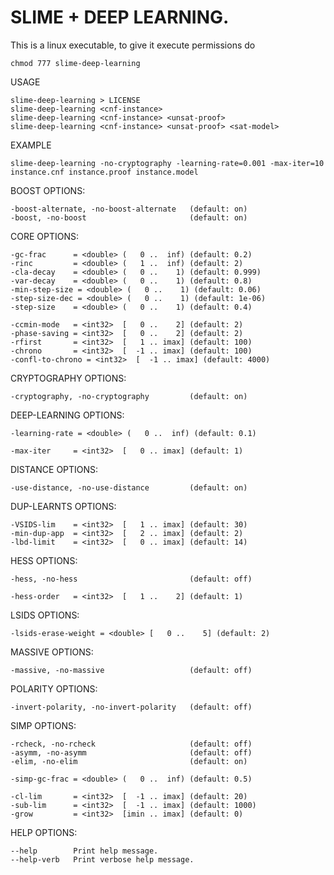 # SLIME + DEEP LEARNING. 

  This is a linux executable, to give it execute permissions do 
  
    chmod 777 slime-deep-learning
    
  USAGE  

    slime-deep-learning > LICENSE
    slime-deep-learning <cnf-instance>
    slime-deep-learning <cnf-instance> <unsat-proof>
    slime-deep-learning <cnf-instance> <unsat-proof> <sat-model>

  EXAMPLE 
  
    slime-deep-learning -no-cryptography -learning-rate=0.001 -max-iter=10 instance.cnf instance.proof instance.model

  BOOST OPTIONS:

    -boost-alternate, -no-boost-alternate   (default: on)
    -boost, -no-boost                       (default: on)

  CORE OPTIONS:

    -gc-frac      = <double> (   0 ..  inf) (default: 0.2)
    -rinc         = <double> (   1 ..  inf) (default: 2)
    -cla-decay    = <double> (   0 ..    1) (default: 0.999)
    -var-decay    = <double> (   0 ..    1) (default: 0.8)
    -min-step-size = <double> (   0 ..    1) (default: 0.06)
    -step-size-dec = <double> (   0 ..    1) (default: 1e-06)
    -step-size    = <double> (   0 ..    1) (default: 0.4)

    -ccmin-mode   = <int32>  [   0 ..    2] (default: 2)
    -phase-saving = <int32>  [   0 ..    2] (default: 2)
    -rfirst       = <int32>  [   1 .. imax] (default: 100)
    -chrono       = <int32>  [  -1 .. imax] (default: 100)
    -confl-to-chrono = <int32>  [  -1 .. imax] (default: 4000)

  CRYPTOGRAPHY OPTIONS:

    -cryptography, -no-cryptography         (default: on)

  DEEP-LEARNING OPTIONS:

    -learning-rate = <double> (   0 ..  inf) (default: 0.1)

    -max-iter     = <int32>  [   0 .. imax] (default: 1)

  DISTANCE OPTIONS:

    -use-distance, -no-use-distance         (default: on)

  DUP-LEARNTS OPTIONS:

    -VSIDS-lim    = <int32>  [   1 .. imax] (default: 30)
    -min-dup-app  = <int32>  [   2 .. imax] (default: 2)
    -lbd-limit    = <int32>  [   0 .. imax] (default: 14)

  HESS OPTIONS:

    -hess, -no-hess                         (default: off)

    -hess-order   = <int32>  [   1 ..    2] (default: 1)

  LSIDS OPTIONS:

    -lsids-erase-weight = <double> [   0 ..    5] (default: 2)

  MASSIVE OPTIONS:

    -massive, -no-massive                   (default: off)

  POLARITY OPTIONS:

    -invert-polarity, -no-invert-polarity   (default: off)

  SIMP OPTIONS:

    -rcheck, -no-rcheck                     (default: off)
    -asymm, -no-asymm                       (default: off)
    -elim, -no-elim                         (default: on)

    -simp-gc-frac = <double> (   0 ..  inf) (default: 0.5)

    -cl-lim       = <int32>  [  -1 .. imax] (default: 20)
    -sub-lim      = <int32>  [  -1 .. imax] (default: 1000)
    -grow         = <int32>  [imin .. imax] (default: 0)

  HELP OPTIONS:

    --help        Print help message.
    --help-verb   Print verbose help message.
